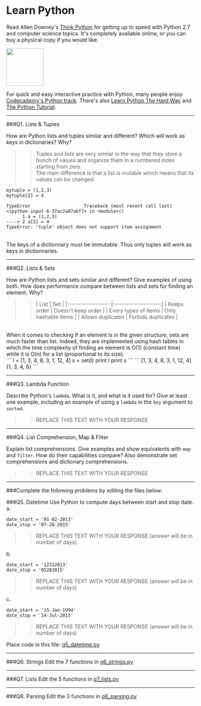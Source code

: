 # Learn Python

Read Allen Downey's [Think Python](http://www.greenteapress.com/thinkpython/) for getting up to speed with Python 2.7 and computer science topics. It's completely available online, or you can buy a physical copy if you would like.

<a href="http://www.greenteapress.com/thinkpython/"><img src="img/think_python.png" style="width: 100px;" target="_blank"></a>

For quick and easy interactive practice with Python, many people enjoy [Codecademy's Python track](http://www.codecademy.com/en/tracks/python). There's also [Learn Python The Hard Way](http://learnpythonthehardway.org/book/) and [The Python Tutorial](https://docs.python.org/2/tutorial/).

---

###Q1. Lists &amp; Tuples

How are Python lists and tuples similar and different? Which will work as keys in dictionaries? Why?

>> Tuples and lists are very similar in the way that they store a bunch of values and organize them in a numbered index starting from zero. <br>
The main difference is that a list is mutable which means that its values can be changed. <br>
```
mytuple = (1,2,3)
mytuple[2] = 4
```
```
TypeError                    Traceback (most recent call last)
<ipython-input-6-37ac2a87abf7> in <module>()
      1 a = (1,2,3)
----> 2 a[2] = 4
TypeError: 'tuple' object does not support item assignment
```
<br>
The keys of a dictionnary must be immutable. Thus only tuples will work as keys in dictionnaries.

---

###Q2. Lists &amp; Sets

How are Python lists and sets similar and different? Give examples of using both. How does performance compare between lists and sets for finding an element. Why?

>> |        List       |         Set         |
|:-----------------:|:-------------------:|
|    Keeps order    |  Doesn't keep order |
|    Every types of  items    | Only hashable items |
| Allows duplicates |  Forbids duplicates |
<br>
When it comes to checking if an element is in the given structure, sets are much faster than list. Indeed, they are implemented using hash tables in which the time complexity of finding an element is O(1) (constant time) while it is O(n) for a list (proportional to its size).
<br>
```
l = [1, 3, 4, 8, 3, 1, 12, 4]
s = set(l)
print l
print s
```
```
[1, 3, 4, 8, 3, 1, 12, 4]
{1, 3, 4, 8}
```

---

###Q3. Lambda Function

Describe Python's `lambda`. What is it, and what is it used for? Give at least one example, including an example of using a `lambda` in the `key` argument to `sorted`.

>> REPLACE THIS TEXT WITH YOUR RESPONSE

---

###Q4. List Comprehension, Map &amp; Filter

Explain list comprehensions. Give examples and show equivalents with `map` and `filter`. How do their capabilities compare? Also demonstrate set comprehensions and dictionary comprehensions.

>> REPLACE THIS TEXT WITH YOUR RESPONSE

---

###Complete the following problems by editing the files below:

###Q5. Datetime
Use Python to compute days between start and stop date.
a.

```
date_start = '01-02-2013'
date_stop = '07-28-2015'
```

>> REPLACE THIS TEXT WITH YOUR RESPONSE (answer will be in number of days)

b.
```
date_start = '12312013'
date_stop = '05282015'
```

>> REPLACE THIS TEXT WITH YOUR RESPONSE (answer will be in number of days)

c.
```
date_start = '15-Jan-1994'
date_stop = '14-Jul-2015'
```

>> REPLACE THIS TEXT WITH YOUR RESPONSE  (answer will be in number of days)

Place code in this file: [q5_datetime.py](python/q5_datetime.py)

---

###Q6. Strings
Edit the 7 functions in [q6_strings.py](python/q6_strings.py)

---

###Q7. Lists
Edit the 5 functions in [q7_lists.py](python/q7_lists.py)

---

###Q8. Parsing
Edit the 3 functions in [q8_parsing.py](python/q8_parsing.py)





